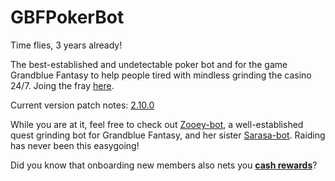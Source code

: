 # GBFPokerBot

Time flies, 3 years already!

The  best-established and undetectable poker bot and for the game Grandblue Fantasy to help people tired with mindless grinding the casino 24/7.
Joing the fray [here](https://gbtools.azurewebsites.net/PokerBot/en/Home).

Current version patch notes: [2.10.0](https://gbtools.azurewebsites.net/SarasaBot/en/Home/PatchNotes#2-10-0)

While you are at it, feel free to check out [Zooey-bot](https://github.com/Masuzu/ZooeyBot), a well-established quest grinding bot for Grandblue Fantasy, and her sister [Sarasa-bot](https://github.com/Masuzu/SarasaBot). Raiding has never been this easygoing!

Did you know that onboarding new members also nets you **[cash rewards](https://gbtools.azurewebsites.net/en/Home/AffiliateProgram)**?
